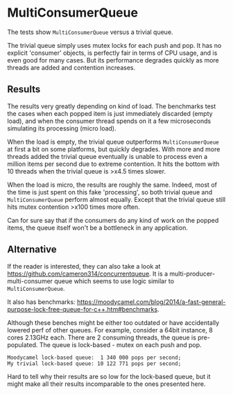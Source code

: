 # MultiConsumerQueue

The tests show `MultiConsumerQueue` versus a trivial queue.

The trivial queue simply uses mutex locks for each push and pop. It has no explicit 'consumer' objects, is perfectly fair in terms of CPU usage, and is even good for many cases. But its performance degrades quickly as more threads are added and contention increases.

## Results

The results very greatly depending on kind of load. The benchmarks test the cases when each popped item is just immediately discarded (empty load), and when the consumer thread spends on it a few microseconds simulating its processing (micro load).

When the load is empty, the trivial queue outperforms `MultiConsumerQueue` at first a bit on some platforms, but quickly degrades. With more and more threads added the trivial queue eventually is unable to process even a million items per second due to extreme contention. It hits the bottom with 10 threads when the trivial queue is >x4.5 times slower.

When the load is micro, the results are roughly the same. Indeed, most of the time is just spent on this fake 'processing', so both trivial queue and `MultiConsumerQueue` perform almost equally. Except that the trivial queue still hits mutex contention >x100 times more often.

Can for sure say that if the consumers do any kind of work on the popped items, the queue itself won't be a bottleneck in any application.

## Alternative

If the reader is interested, they can also take a look at https://github.com/cameron314/concurrentqueue. It is a multi-producer-multi-consumer queue which seems to use logic similar to `MultiConsumerQueue`.

It also has benchmarks: https://moodycamel.com/blog/2014/a-fast-general-purpose-lock-free-queue-for-c++.htm#benchmarks.

Although these benches might be either too outdated or have accidentally lowered perf of other queues. For example, consider a 64bit instance, 8 cores 2.13GHz each. There are 2 consuming threads, the queue is pre-populated. The queue is lock-based - mutex on each push and pop.

```
Moodycamel lock-based queue:  1 340 000 pops per second;
My trivial lock-based queue: 10 122 771 pops per second;
```

Hard to tell why their results are so low for the lock-based queue, but it might make all their results incomparable to the ones presented here.
